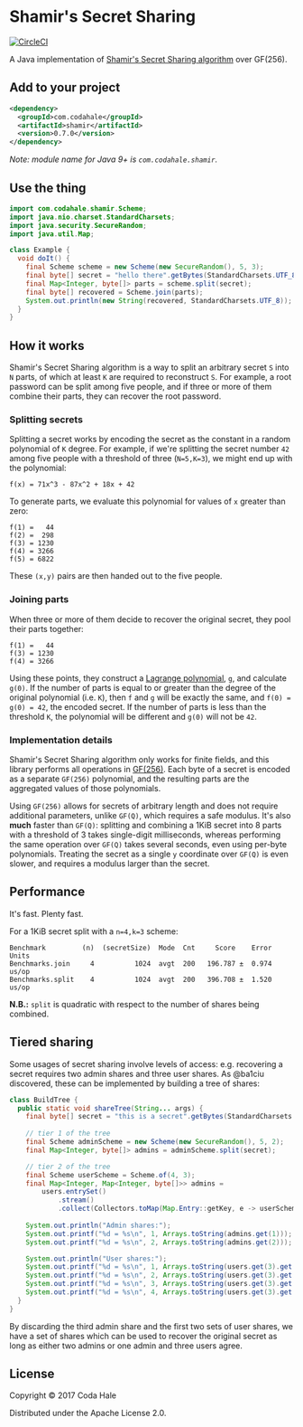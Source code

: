 # Shamir's Secret Sharing

[![CircleCI](https://circleci.com/gh/codahale/shamir.svg?style=svg)](https://circleci.com/gh/codahale/shamir)

A Java implementation of [Shamir's Secret Sharing
algorithm](http://en.wikipedia.org/wiki/Shamir's_Secret_Sharing) over GF(256).

## Add to your project

```xml
<dependency>
  <groupId>com.codahale</groupId>
  <artifactId>shamir</artifactId>
  <version>0.7.0</version>
</dependency>
```

*Note: module name for Java 9+ is `com.codahale.shamir`.*

## Use the thing

```java
import com.codahale.shamir.Scheme;
import java.nio.charset.StandardCharsets;
import java.security.SecureRandom;
import java.util.Map;

class Example {
  void doIt() {
    final Scheme scheme = new Scheme(new SecureRandom(), 5, 3);
    final byte[] secret = "hello there".getBytes(StandardCharsets.UTF_8);
    final Map<Integer, byte[]> parts = scheme.split(secret);
    final byte[] recovered = Scheme.join(parts);
    System.out.println(new String(recovered, StandardCharsets.UTF_8));
  } 
}
```

## How it works

Shamir's Secret Sharing algorithm is a way to split an arbitrary secret `S` into `N` parts, of which
at least `K` are required to reconstruct `S`. For example, a root password can be split among five
people, and if three or more of them combine their parts, they can recover the root password.

### Splitting secrets

Splitting a secret works by encoding the secret as the constant in a random polynomial of `K`
degree. For example, if we're splitting the secret number `42` among five people with a threshold of
three (`N=5,K=3`), we might end up with the polynomial:

```
f(x) = 71x^3 - 87x^2 + 18x + 42
```

To generate parts, we evaluate this polynomial for values of `x` greater than zero:

```
f(1) =   44
f(2) =  298
f(3) = 1230
f(4) = 3266
f(5) = 6822
```

These `(x,y)` pairs are then handed out to the five people. 

### Joining parts 

When three or more of them decide to recover the original secret, they pool their parts together:

```
f(1) =   44
f(3) = 1230
f(4) = 3266
```

Using these points, they construct a [Lagrange
polynomial](https://en.wikipedia.org/wiki/Lagrange_polynomial), `g`, and calculate `g(0)`. If the
number of parts is equal to or greater than the degree of the original polynomial (i.e. `K`), then
`f` and `g` will be exactly the same, and `f(0) = g(0) = 42`, the encoded secret. If the number of
parts is less than the threshold `K`, the polynomial will be different and `g(0)` will not be `42`.

### Implementation details

Shamir's Secret Sharing algorithm only works for finite fields, and this library performs all
operations in [GF(256)](http://www.cs.utsa.edu/~wagner/laws/FFM.html). Each byte of a secret is
encoded as a separate `GF(256)` polynomial, and the resulting parts are the aggregated values of
those polynomials.

Using `GF(256)` allows for secrets of arbitrary length and does not require additional parameters,
unlike `GF(Q)`, which requires a safe modulus. It's also **much** faster than `GF(Q)`: splitting and
combining a 1KiB secret into 8 parts with a threshold of 3 takes single-digit milliseconds, whereas
performing the same operation over `GF(Q)` takes several seconds, even using per-byte polynomials.
Treating the secret as a single `y` coordinate over `GF(Q)` is even slower, and requires a modulus
larger than the secret.

## Performance

It's fast. Plenty fast.

For a 1KiB secret split with a `n=4,k=3` scheme:

```
Benchmark         (n)  (secretSize)  Mode  Cnt     Score    Error  Units
Benchmarks.join     4          1024  avgt  200   196.787 ±  0.974  us/op
Benchmarks.split    4          1024  avgt  200   396.708 ±  1.520  us/op
```

**N.B.:** `split` is quadratic with respect to the number of shares being combined.

## Tiered sharing

Some usages of secret sharing involve levels of access: e.g. recovering a secret requires two admin
shares and three user shares. As @ba1ciu discovered, these can be implemented by building a tree of
shares:

```java
class BuildTree {
  public static void shareTree(String... args) {
    final byte[] secret = "this is a secret".getBytes(StandardCharsets.UTF_8);
    
    // tier 1 of the tree
    final Scheme adminScheme = new Scheme(new SecureRandom(), 5, 2);
    final Map<Integer, byte[]> admins = adminScheme.split(secret);

    // tier 2 of the tree
    final Scheme userScheme = Scheme.of(4, 3);
    final Map<Integer, Map<Integer, byte[]>> admins =
        users.entrySet()
            .stream()
            .collect(Collectors.toMap(Map.Entry::getKey, e -> userScheme.split(e.getValue())));
    
    System.out.println("Admin shares:");
    System.out.printf("%d = %s\n", 1, Arrays.toString(admins.get(1)));
    System.out.printf("%d = %s\n", 2, Arrays.toString(admins.get(2)));

    System.out.println("User shares:");
    System.out.printf("%d = %s\n", 1, Arrays.toString(users.get(3).get(1)));
    System.out.printf("%d = %s\n", 2, Arrays.toString(users.get(3).get(2)));
    System.out.printf("%d = %s\n", 3, Arrays.toString(users.get(3).get(3)));
    System.out.printf("%d = %s\n", 4, Arrays.toString(users.get(3).get(4)));
  }
}
```

By discarding the third admin share and the first two sets of user shares, we have a set of shares
which can be used to recover the original secret as long as either two admins or one admin and three
users agree.

## License

Copyright © 2017 Coda Hale

Distributed under the Apache License 2.0.
